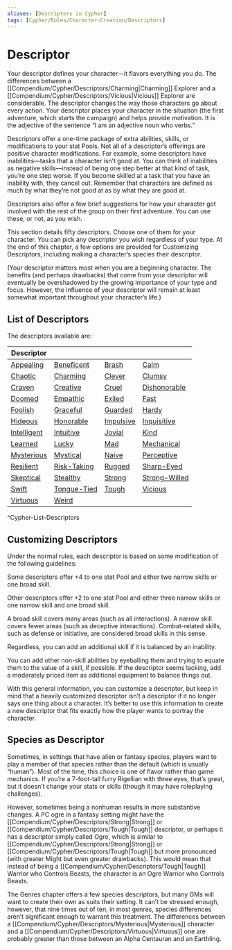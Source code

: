 ```yaml
---
aliases: [Descriptors in Cypher]
tags: [Cypher/Rules/Character-Creation/Descriptors]
---
```


# Descriptor

Your descriptor defines your character—it flavors everything you do. The differences between a [[Compendium/Cypher/Descriptors/Charming|Charming]] Explorer and a [[Compendium/Cypher/Descriptors/Vicious|Vicious]] Explorer are considerable. The descriptor changes the way those characters go about every action. Your descriptor places your character in the situation (the first adventure, which starts the campaign) and helps provide motivation. It is the adjective of the sentence “I am an adjective noun who verbs.”

Descriptors offer a one-time package of extra abilities, skills, or modifications to your stat Pools. Not all of a descriptor’s offerings are positive character modifications. For example, some descriptors have inabilities—tasks that a character isn’t good at. You can think of inabilities as negative skills—instead of being one step better at that kind of task, you’re one step worse. If you become skilled at a task that you have an inability with, they cancel out. Remember that characters are defined as much by what they’re not good at as by what they are good at.

Descriptors also offer a few brief suggestions for how your character got involved with the rest of the group on their first adventure. You can use these, or not, as you wish.

This section details fifty descriptors. Choose one of them for your character. You can pick any descriptor you wish regardless of your type. At the end of this chapter, a few options are provided for Customizing Descriptors, including making a character’s species their descriptor.

(Your descriptor matters most when you are a beginning character. The benefits (and perhaps drawbacks) that come from your descriptor will eventually be overshadowed by the growing importance of your type and focus. However, the influence of your descriptor will remain at least somewhat important throughout your character’s life.)

## List of Descriptors

The descriptors available are:

| Descriptor                                                   |                                              |                           |                                   |
| ------------------------------------------------------------ | -------------------------------------------- | ------------------------- | --------------------------------- |
| [Appealing](Compendium/Cypher/Descriptors/Appealing.md)     | [Beneficent](Compendium/Cypher/Descriptors/Beneficent.md) | [Brash](Compendium/Cypher/Descriptors/Brash.md)     | [Calm](Compendium/Cypher/Descriptors/Calm.md)         |
| [Chaotic](Compendium/Cypher/Descriptors/Chaotic.md)         | [Charming](Compendium/Cypher/Descriptors/Charming.md)    | [Clever](Compendium/Cypher/Descriptors/Clever.md)   | [Clumsy](Compendium/Cypher/Descriptors/Clumsy.md)     |
| [Craven](Compendium/Cypher/Descriptors/Craven.md)           | [Creative](Compendium/Cypher/Descriptors/Creative.md)  | [Cruel](Compendium/Cypher/Descriptors/Cruel.md)     | [Dishonorable](Compendium/Cypher/Descriptors/Dishonorable.md) |
| [Doomed](Compendium/Cypher/Descriptors/Doomed.md)           | [Empathic](Compendium/Cypher/Descriptors/Empathic.md)  | [Exiled](Compendium/Cypher/Descriptors/Exiled.md)     | [Fast](Compendium/Cypher/Descriptors/Fast.md)         |
| [Foolish](Compendium/Cypher/Descriptors/Foolish.md)         | [Graceful](Compendium/Cypher/Descriptors/Graceful.md)  | [Guarded](Compendium/Cypher/Descriptors/Guarded.md)   | [Hardy](Compendium/Cypher/Descriptors/Hardy.md)       |
| [Hideous](Compendium/Cypher/Descriptors/Hideous.md)         | [Honorable](Compendium/Cypher/Descriptors/Honorable.md) | [Impulsive](Compendium/Cypher/Descriptors/Impulsive.md) | [Inquisitive](Compendium/Cypher/Descriptors/Inquisitive.md) |
| [Intelligent](Compendium/Cypher/Descriptors/Intelligent.md) | [Intuitive](Compendium/Cypher/Descriptors/Intuitive.md) | [Jovial](Compendium/Cypher/Descriptors/Jovial.md)     | [Kind](Compendium/Cypher/Descriptors/Kind.md)         |
| [Learned](Compendium/Cypher/Descriptors/Learned.md)         | [Lucky](Compendium/Cypher/Descriptors/Lucky.md)        | [Mad](Compendium/Cypher/Descriptors/Mad.md)           | [Mechanical](Compendium/Cypher/Descriptors/Mechanical.md) |
| [Mysterious](Compendium/Cypher/Descriptors/Mysterious.md)   | [Mystical](Compendium/Cypher/Descriptors/Mystical.md)  | [Naive](Compendium/Cypher/Descriptors/Naive.md)       | [Perceptive](Compendium/Cypher/Descriptors/Perceptive.md) |
| [Resilient](Compendium/Cypher/Descriptors/Resilient.md)     | [Risk-Taking](Compendium/Cypher/Descriptors/Risk-Taking.md) | [Rugged](Compendium/Cypher/Descriptors/Rugged.md)     | [Sharp-Eyed](Compendium/Cypher/Descriptors/Sharp-Eyed.md) |
| [Skeptical](Compendium/Cypher/Descriptors/Skeptical.md)     | [Stealthy](Compendium/Cypher/Descriptors/Stealthy.md)  | [Strong](Compendium/Cypher/Descriptors/Strong.md)     | [Strong-Willed](Compendium/Cypher/Descriptors/Strong-Willed.md) |
| [Swift](Compendium/Cypher/Descriptors/Swift.md)             | [Tongue-Tied](Compendium/Cypher/Descriptors/Tongue-Tied.md) | [Tough](Compendium/Cypher/Descriptors/Tough.md)       | [Vicious](Compendium/Cypher/Descriptors/Vicious.md)   |
| [Virtuous](Compendium/Cypher/Descriptors/Virtuous.md)       | [Weird](Compendium/Cypher/Descriptors/Weird.md)        |                           |                                   |
^Cypher-List-Descriptors

## Customizing Descriptors

Under the normal rules, each descriptor is based on some modification of the following guidelines:

Some descriptors offer +4 to one stat Pool and either two narrow skills or one broad skill.

Other descriptors offer +2 to one stat Pool and either three narrow skills or one narrow skill and one broad skill.

A broad skill covers many areas (such as all interactions). A narrow skill covers fewer areas (such as deceptive interactions). Combat-related skills, such as defense or initiative, are considered broad skills in this sense.

Regardless, you can add an additional skill if it is balanced by an inability.

You can add other non-skill abilities by eyeballing them and trying to equate them to the value of a skill, if possible. If the descriptor seems lacking, add a moderately priced item as additional equipment to balance things out.

With this general information, you can customize a descriptor, but keep in mind that a heavily customized descriptor isn’t a descriptor if it no longer says one thing about a character. It’s better to use this information to create a new descriptor that fits exactly how the player wants to portray the character.

## Species as Descriptor

Sometimes, in settings that have alien or fantasy species, players want to play a member of that species rather than the default (which is usually “human”). Most of the time, this choice is one of flavor rather than game mechanics. If you’re a 7-foot-tall furry Rigellian with three eyes, that’s great, but it doesn’t change your stats or skills (though it may have roleplaying challenges).

However, sometimes being a nonhuman results in more substantive changes. A PC ogre in a fantasy setting might have the [[Compendium/Cypher/Descriptors/Strong|Strong]] or [[Compendium/Cypher/Descriptors/Tough|Tough]] descriptor, or perhaps it has a descriptor simply called Ogre, which is similar to [[Compendium/Cypher/Descriptors/Strong|Strong]] or [[Compendium/Cypher/Descriptors/Tough|Tough]] but more pronounced (with greater Might but even greater drawbacks). This would mean that instead of being a [[Compendium/Cypher/Descriptors/Tough|Tough]] Warrior who Controls Beasts, the character is an Ogre Warrior who Controls Beasts.

The Genres chapter offers a few species descriptors, but many GMs will want to create their own as suits their setting. It can’t be stressed enough, however, that nine times out of ten, in most genres, species differences aren’t significant enough to warrant this treatment. The differences between a [[Compendium/Cypher/Descriptors/Mysterious|Mysterious]] character and a [[Compendium/Cypher/Descriptors/Virtuous|Virtuous]] one are probably greater than those between an Alpha Centauran and an Earthling.
